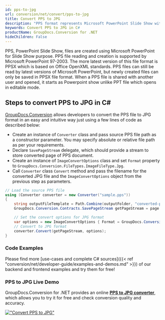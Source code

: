 ```yaml
---
id: pps-to-jpg
url: conversion/net/convert/pps-to-jpg
title: Convert PPS to JPG
description: "PPS format represents Microsoft PowerPoint Slide Show with .pps extension. Learn how to convert PPS to JPG file programmatically in C# language using GroupDocs.Conversion for .NET library."
keywords: Convert PPS to JPG in C#
productName: GroupDocs.Conversion for .NET
hideChildren: False
---
```


PPS, PowerPoint Slide Show, files are created using Microsoft PowerPoint for Slide Show purpose. PPS file reading and creation is supported by Microsoft PowerPoint 97-2003. The more latest version of this file format is PPSX which is based on Office OpenXML standards. PPS files can still be read by latest versions of Microsoft PowerPoint, but newly created files can only be saved in PPSX file format. When a PPS file is shared with another user and opened, it starts as Powerpoint show unlike PPT file which opens in editable mode. 

## Steps to convert PPS to JPG in C#

[GroupDocs.Conversion](https://products.groupdocs.com/conversion/net) allows developers to convert the PPS file to JPG format in an easy and intuitive way just using a few lines of code as described below:

* Create an instance of `Converter` class and pass source PPS file path as a constructor parameter. You may specify absolute or relative file path as per your requirements. 
* Declare `SavePageStream` delegate, which should provide a stream to store converted page of PPS document.
* Create an instance of `ImageConvertOptions` class and set `Format` property to `GroupDocs.Conversion.FileTypes.ImageFileType.Jpg`.
* Call `Converter` class `Convert` method and pass the filename for the converted JPG file and the `ImageConvertOptions` object from the previous step as parameters.

```csharp
// Load the source PPS file
using (Converter converter = new Converter("sample.pps"))
{
    string outputFileTemplate = Path.Combine(outputFolder, "converted-page-{0}.jpg");
    GroupDocs.Conversion.Contracts.SavePageStream getPageStream = page => new FileStream(string.Format(outputFileTemplate, page), FileMode.Create);

    // Set the convert options for JPG format
    var options = new ImageConvertOptions { Format = GroupDocs.Conversion.FileTypes.ImageFileType.Jpg };   
    // Convert to JPG format
    converter.Convert(getPageStream, options);
}
```

### Code Examples

Please find more [use-cases and complete C# sources]({{< ref "conversion/net/developer-guide/examples-and-demos.md" >}}) of our backend and frontend examples and try them for free!

### PPS to JPG Live Demo

GroupDocs.Conversion for .NET provides an online [**PPS to JPG converter**](https://products.groupdocs.app/conversion/pps-to-jpg), which allows you to try it for free and check conversion quality and accuracy.

[!["Convert PPS to JPG"](conversion/net/images/convert-to-jpg/convert-pps-to-jpg.png)](https://products.groupdocs.app/conversion/pps-to-jpg)